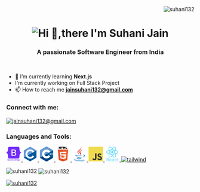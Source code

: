 <p align="right"> <img src="https://komarev.com/ghpvc/?username=suhani132&label=My%20visitors&color=red&right_color=green&style=flat" alt="suhani132" /> </p>
<div>
<h1 align="center" href="https://git.io/typing-svg"><img src="https://readme-typing-svg.demolab.com?font=Fira+Code&pause=4000&width=400&lines=Hi+There!+👋,+I'm+Suhani+Jain" alt="Hi 👋,there I'm Suhani Jain" /></h1>
<h3 align="center">A passionate Software Engineer from India</h3>
</div>

<br/>

- 🌱 I’m currently learning **Next.js**
- I'm currently working on Full Stack Project
- 📫 How to reach me **jainsuhani132@gmail.com**

<h3 align="left">Connect with me:</h3>
<p align="left">
<!-- <a href="https://instagram.com/_suhani132" target="blank"><img align="center" src="https://raw.githubusercontent.com/rahuldkjain/github-profile-readme-generator/master/src/images/icons/Social/instagram.svg" alt="_suhani132" height="30" width="40" /></a> -->
 <a href="mailto:jainsuhani132@gmail.com" target="blank">
  <img align="center" src="" alt="jainsuhani132@gmail.com" height="30" width="40" />
</a>

</p>

<h3 align="left">Languages and Tools:</h3>
<p align="left"> <a href="https://getbootstrap.com" target="_blank" rel="noreferrer"> <img src="https://raw.githubusercontent.com/devicons/devicon/master/icons/bootstrap/bootstrap-plain-wordmark.svg" alt="bootstrap" width="40" height="40"/> </a> <a href="https://www.cprogramming.com/" target="_blank" rel="noreferrer"> <img src="https://raw.githubusercontent.com/devicons/devicon/master/icons/c/c-original.svg" alt="c" width="40" height="40"/> </a> <a href="https://www.w3schools.com/cpp/" target="_blank" rel="noreferrer"> <img src="https://raw.githubusercontent.com/devicons/devicon/master/icons/cplusplus/cplusplus-original.svg" alt="cplusplus" width="40" height="40"/> </a> <a href="https://www.w3.org/html/" target="_blank" rel="noreferrer"> <img src="https://raw.githubusercontent.com/devicons/devicon/master/icons/html5/html5-original-wordmark.svg" alt="html5" width="40" height="40"/> </a> <a href="https://www.java.com" target="_blank" rel="noreferrer"> <img src="https://raw.githubusercontent.com/devicons/devicon/master/icons/java/java-original.svg" alt="java" width="40" height="40"/> </a> <a href="https://developer.mozilla.org/en-US/docs/Web/JavaScript" target="_blank" rel="noreferrer"> <img src="https://raw.githubusercontent.com/devicons/devicon/master/icons/javascript/javascript-original.svg" alt="javascript" width="40" height="40"/> </a> <a href="https://reactjs.org/" target="_blank" rel="noreferrer"> <img src="https://raw.githubusercontent.com/devicons/devicon/master/icons/react/react-original-wordmark.svg" alt="react" width="40" height="40"/> </a> <a href="https://tailwindcss.com/" target="_blank" rel="noreferrer"> <img src="https://www.vectorlogo.zone/logos/tailwindcss/tailwindcss-icon.svg" alt="tailwind" width="40" height="40"/> </a> </p>

<p><img align="left" src="https://github-readme-stats.vercel.app/api/top-langs?username=suhani132&show_icons=true&locale=en&layout=compact&theme=highcontrast" alt="suhani132" /></p>

<p>&nbsp;<img align="center" src="https://github-readme-stats.vercel.app/api?username=suhani132&show_icons=true&layout=compact&theme=highcontrast" alt="suhani132" /></p>



<a href="https://git.io/streak-stats"><img src="https://streak-stats.demolab.com?user=suhani132&theme=highcontrast&layout=compact&hide_border=true&border_radius=4.9&date_format=M%20j%5B%2C%20Y%5D" alt="suhani132" /></a>
